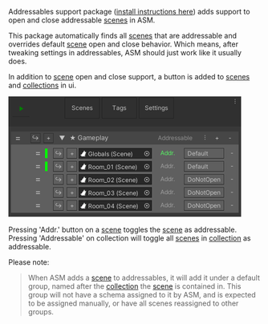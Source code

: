 Addressables support package ([install instructions here](SupportPackages.md)) adds support to open and close addressable [scenes](Scene.md) in ASM.

This package automatically finds all [scenes](Scene.md) that are addressable and overrides default [scene](Scene.md) open and close behavior. Which means, after tweaking settings in addressables, ASM should just work like it usually does.

In addition to [scene](Scene.md) open and close support, a button is added to
[scenes](Scene.md) and [collections](SceneCollection.md) in ui.

![](image/addressables.png)

Pressing 'Addr.' button on a [scene](Scene.md) toggles the [scene](Scene.md) as addressable.\
Pressing 'Addressable' on collection will toggle all [scenes](Scene.md) in [collection](SceneCollection.md) as addressable.

Please note:
> When ASM adds a [scene](Scene.md) to addressables, it will add it under a default group, named after the [collection](SceneCollection.md) the [scene](Scene.md) is contained in. This group will not have a schema assigned to it by ASM, and is expected to be assigned manually, or have all scenes reassigned to other groups.
